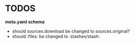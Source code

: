 # TODOS


**meta.yaml schema**

- should sources.download be changed to sources.original?
- should :files: be changed to :stashes/stash:

